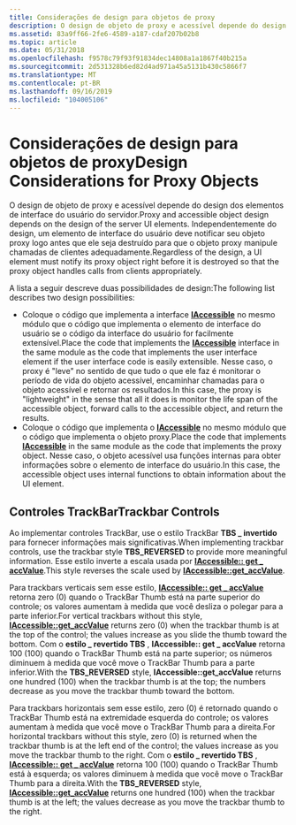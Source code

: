 ```yaml
---
title: Considerações de design para objetos de proxy
description: O design de objeto de proxy e acessível depende do design dos elementos de interface do usuário do servidor. Independentemente do design, um elemento de interface do usuário deve notificar seu objeto proxy logo antes que ele seja destruído para que o objeto proxy manipule chamadas de clientes adequadamente.
ms.assetid: 83a9ff66-2fe6-4589-a187-cdaf207b02b8
ms.topic: article
ms.date: 05/31/2018
ms.openlocfilehash: f9578c79f93f91834dec14808a1a1867f40b215a
ms.sourcegitcommit: 2d531328b6ed82d4ad971a45a5131b430c5866f7
ms.translationtype: MT
ms.contentlocale: pt-BR
ms.lasthandoff: 09/16/2019
ms.locfileid: "104005106"
---
```

# <a name="design-considerations-for-proxy-objects"></a><span data-ttu-id="dd1ab-104">Considerações de design para objetos de proxy</span><span class="sxs-lookup"><span data-stu-id="dd1ab-104">Design Considerations for Proxy Objects</span></span>

<span data-ttu-id="dd1ab-105">O design de objeto de proxy e acessível depende do design dos elementos de interface do usuário do servidor.</span><span class="sxs-lookup"><span data-stu-id="dd1ab-105">Proxy and accessible object design depends on the design of the server UI elements.</span></span> <span data-ttu-id="dd1ab-106">Independentemente do design, um elemento de interface do usuário deve notificar seu objeto proxy logo antes que ele seja destruído para que o objeto proxy manipule chamadas de clientes adequadamente.</span><span class="sxs-lookup"><span data-stu-id="dd1ab-106">Regardless of the design, a UI element must notify its proxy object right before it is destroyed so that the proxy object handles calls from clients appropriately.</span></span>

<span data-ttu-id="dd1ab-107">A lista a seguir descreve duas possibilidades de design:</span><span class="sxs-lookup"><span data-stu-id="dd1ab-107">The following list describes two design possibilities:</span></span>

-   <span data-ttu-id="dd1ab-108">Coloque o código que implementa a interface [**IAccessible**](/windows/desktop/api/oleacc/nn-oleacc-iaccessible) no mesmo módulo que o código que implementa o elemento de interface do usuário se o código da interface do usuário for facilmente extensível.</span><span class="sxs-lookup"><span data-stu-id="dd1ab-108">Place the code that implements the [**IAccessible**](/windows/desktop/api/oleacc/nn-oleacc-iaccessible) interface in the same module as the code that implements the user interface element if the user interface code is easily extensible.</span></span> <span data-ttu-id="dd1ab-109">Nesse caso, o proxy é "leve" no sentido de que tudo o que ele faz é monitorar o período de vida do objeto acessível, encaminhar chamadas para o objeto acessível e retornar os resultados.</span><span class="sxs-lookup"><span data-stu-id="dd1ab-109">In this case, the proxy is "lightweight" in the sense that all it does is monitor the life span of the accessible object, forward calls to the accessible object, and return the results.</span></span>
-   <span data-ttu-id="dd1ab-110">Coloque o código que implementa o [**IAccessible**](/windows/desktop/api/oleacc/nn-oleacc-iaccessible) no mesmo módulo que o código que implementa o objeto proxy.</span><span class="sxs-lookup"><span data-stu-id="dd1ab-110">Place the code that implements [**IAccessible**](/windows/desktop/api/oleacc/nn-oleacc-iaccessible) in the same module as the code that implements the proxy object.</span></span> <span data-ttu-id="dd1ab-111">Nesse caso, o objeto acessível usa funções internas para obter informações sobre o elemento de interface do usuário.</span><span class="sxs-lookup"><span data-stu-id="dd1ab-111">In this case, the accessible object uses internal functions to obtain information about the UI element.</span></span>

## <a name="trackbar-controls"></a><span data-ttu-id="dd1ab-112">Controles TrackBar</span><span class="sxs-lookup"><span data-stu-id="dd1ab-112">Trackbar Controls</span></span>

<span data-ttu-id="dd1ab-113">Ao implementar controles TrackBar, use o estilo TrackBar **TBS \_ invertido** para fornecer informações mais significativas.</span><span class="sxs-lookup"><span data-stu-id="dd1ab-113">When implementing trackbar controls, use the trackbar style **TBS\_REVERSED** to provide more meaningful information.</span></span> <span data-ttu-id="dd1ab-114">Esse estilo inverte a escala usada por [**IAccessible:: get \_ accValue**](/windows/desktop/api/Oleacc/nf-oleacc-iaccessible-get_accvalue).</span><span class="sxs-lookup"><span data-stu-id="dd1ab-114">This style reverses the scale used by [**IAccessible::get\_accValue**](/windows/desktop/api/Oleacc/nf-oleacc-iaccessible-get_accvalue).</span></span>

<span data-ttu-id="dd1ab-115">Para trackbars verticais sem esse estilo, [**IAccessible:: get \_ accValue**](/windows/desktop/api/Oleacc/nf-oleacc-iaccessible-get_accvalue) retorna zero (0) quando o TrackBar Thumb está na parte superior do controle; os valores aumentam à medida que você desliza o polegar para a parte inferior.</span><span class="sxs-lookup"><span data-stu-id="dd1ab-115">For vertical trackbars without this style, [**IAccessible::get\_accValue**](/windows/desktop/api/Oleacc/nf-oleacc-iaccessible-get_accvalue) returns zero (0) when the trackbar thumb is at the top of the control; the values increase as you slide the thumb toward the bottom.</span></span> <span data-ttu-id="dd1ab-116">Com o **estilo \_ revertido TBS** , **IAccessible:: get \_ accValue** retorna 100 (100) quando o TrackBar Thumb está na parte superior; os números diminuem à medida que você move o TrackBar Thumb para a parte inferior.</span><span class="sxs-lookup"><span data-stu-id="dd1ab-116">With the **TBS\_REVERSED** style, **IAccessible::get\_accValue** returns one hundred (100) when the trackbar thumb is at the top; the numbers decrease as you move the trackbar thumb toward the bottom.</span></span>

<span data-ttu-id="dd1ab-117">Para trackbars horizontais sem esse estilo, zero (0) é retornado quando o TrackBar Thumb está na extremidade esquerda do controle; os valores aumentam à medida que você move o TrackBar Thumb para a direita.</span><span class="sxs-lookup"><span data-stu-id="dd1ab-117">For horizontal trackbars without this style, zero (0) is returned when the trackbar thumb is at the left end of the control; the values increase as you move the trackbar thumb to the right.</span></span> <span data-ttu-id="dd1ab-118">Com o **estilo \_ revertido TBS** , [**IAccessible:: get \_ accValue**](/windows/desktop/api/Oleacc/nf-oleacc-iaccessible-get_accvalue) retorna 100 (100) quando o TrackBar Thumb está à esquerda; os valores diminuem à medida que você move o TrackBar Thumb para a direita.</span><span class="sxs-lookup"><span data-stu-id="dd1ab-118">With the **TBS\_REVERSED** style, [**IAccessible::get\_accValue**](/windows/desktop/api/Oleacc/nf-oleacc-iaccessible-get_accvalue) returns one hundred (100) when the trackbar thumb is at the left; the values decrease as you move the trackbar thumb to the right.</span></span>

 

 




